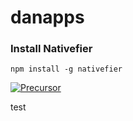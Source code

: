 # danapps

### Install Nativefier

`npm install -g nativefier`

[![Precursor](https://precursorapp.com/document/Untitled-17592211228286.svg?auth-token=)](https://precursorapp.com/document/Untitled-17592211228286)

test
